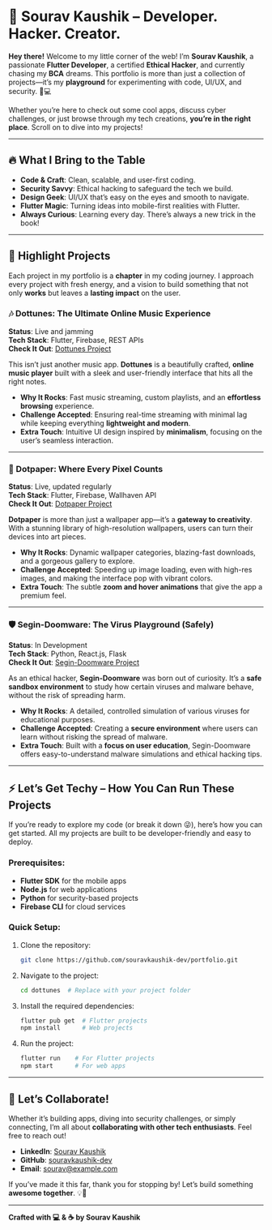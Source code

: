 
# 🚀 Sourav Kaushik – Developer. Hacker. Creator.

**Hey there!** Welcome to my little corner of the web! I’m **Sourav Kaushik**, a passionate **Flutter Developer**, a certified **Ethical Hacker**, and currently chasing my **BCA** dreams. This portfolio is more than just a collection of projects—it’s my **playground** for experimenting with code, UI/UX, and security. 🎨💻

Whether you’re here to check out some cool apps, discuss cyber challenges, or just browse through my tech creations, **you’re in the right place**. Scroll on to dive into my projects!

---

## 🔥 What I Bring to the Table

- **Code & Craft**: Clean, scalable, and user-first coding.
- **Security Savvy**: Ethical hacking to safeguard the tech we build.
- **Design Geek**: UI/UX that’s easy on the eyes and smooth to navigate.
- **Flutter Magic**: Turning ideas into mobile-first realities with Flutter.
- **Always Curious**: Learning every day. There’s always a new trick in the book!

---

## 🌟 Highlight Projects

Each project in my portfolio is a **chapter** in my coding journey. I approach every project with fresh energy, and a vision to build something that not only **works** but leaves a **lasting impact** on the user.

### 🎶 Dottunes: The Ultimate Online Music Experience
**Status**: Live and jamming  
**Tech Stack**: Flutter, Firebase, REST APIs  
**Check It Out**: [Dottunes Project](https://example.com)  

This isn’t just another music app. **Dottunes** is a beautifully crafted, **online music player** built with a sleek and user-friendly interface that hits all the right notes.  
- **Why It Rocks**: Fast music streaming, custom playlists, and an **effortless browsing** experience.
- **Challenge Accepted**: Ensuring real-time streaming with minimal lag while keeping everything **lightweight and modern**.
- **Extra Touch**: Intuitive UI design inspired by **minimalism**, focusing on the user’s seamless interaction.

---

### 🎨 Dotpaper: Where Every Pixel Counts
**Status**: Live, updated regularly  
**Tech Stack**: Flutter, Firebase, Wallhaven API  
**Check It Out**: [Dotpaper Project](https://example.com)

**Dotpaper** is more than just a wallpaper app—it’s a **gateway to creativity**. With a stunning library of high-resolution wallpapers, users can turn their devices into art pieces.
- **Why It Rocks**: Dynamic wallpaper categories, blazing-fast downloads, and a gorgeous gallery to explore.
- **Challenge Accepted**: Speeding up image loading, even with high-res images, and making the interface pop with vibrant colors.
- **Extra Touch**: The subtle **zoom and hover animations** that give the app a premium feel.

---

### 🛡️ Segin-Doomware: The Virus Playground (Safely)
**Status**: In Development  
**Tech Stack**: Python, React.js, Flask  
**Check It Out**: [Segin-Doomware Project](https://example.com)

As an ethical hacker, **Segin-Doomware** was born out of curiosity. It’s a **safe sandbox environment** to study how certain viruses and malware behave, without the risk of spreading harm.
- **Why It Rocks**: A detailed, controlled simulation of various viruses for educational purposes.
- **Challenge Accepted**: Creating a **secure environment** where users can learn without risking the spread of malware.
- **Extra Touch**: Built with a **focus on user education**, Segin-Doomware offers easy-to-understand malware simulations and ethical hacking tips.

---

## ⚡ Let’s Get Techy – How You Can Run These Projects

If you’re ready to explore my code (or break it down 😜), here’s how you can get started. All my projects are built to be developer-friendly and easy to deploy.

### Prerequisites:
- **Flutter SDK** for the mobile apps
- **Node.js** for web applications
- **Python** for security-based projects
- **Firebase CLI** for cloud services

### Quick Setup:
1. Clone the repository:
   ```bash
   git clone https://github.com/souravkaushik-dev/portfolio.git
   ```
2. Navigate to the project:
   ```bash
   cd dottunes  # Replace with your project folder
   ```
3. Install the required dependencies:
   ```bash
   flutter pub get  # Flutter projects
   npm install      # Web projects
   ```
4. Run the project:
   ```bash
   flutter run    # For Flutter projects
   npm start      # For web apps
   ```

---

## 🤝 Let’s Collaborate!

Whether it’s building apps, diving into security challenges, or simply connecting, I’m all about **collaborating with other tech enthusiasts**. Feel free to reach out!

- **LinkedIn**: [Sourav Kaushik](https://www.linkedin.com/in/sourav-kaushik-5597bb271/)
- **GitHub**: [souravkaushik-dev](https://github.com/souravkaushik-dev)
- **Email**: sourav@example.com

If you’ve made it this far, thank you for stopping by! Let’s build something **awesome together**. 💡🚀

---

**Crafted with 💻 & ☕ by Sourav Kaushik**
